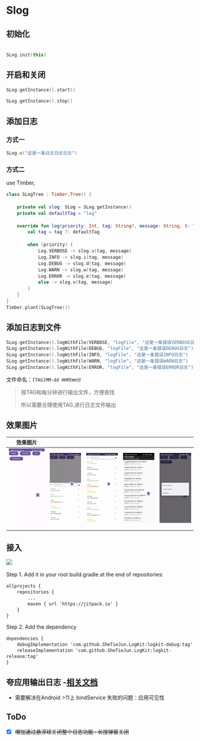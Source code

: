 # Slog

## 初始化

```kotlin

SLog.init(this)

```

## 开启和关闭

```kotlin
SLog.getInstance().start()
```

```kotlin
SLog.getInstance().stop()
```

## 添加日志

### 方式一

```kotlin
SLog.v("这是一条日志日志日志")
```

### 方式二

use Timber,

```Kotlin
class SLogTree : Timber.Tree() {

    private val slog: SLog = SLog.getInstance()
    private val defaultTag = "log"

    override fun log(priority: Int, tag: String?, message: String, t: Throwable?) {
        val tag = tag ?: defaultTag

        when (priority) {
            Log.VERBOSE -> slog.v(tag, message)
            Log.INFO -> slog.i(tag, message)
            Log.DEBUG -> slog.d(tag, message)
            Log.WARN -> slog.w(tag, message)
            Log.ERROR -> slog.e(tag, message)
            else -> slog.v(tag, message)
        }
    }
}
Timber.plant(SLogTree())
```

## 添加日志到文件

```kotlin
SLog.getInstance().logWithFile(VERBOSE, "logFile", "这是一条错误VERBOSE日志")
SLog.getInstance().logWithFile(DEBUG, "logFile", "这是一条错误DEBUG日志")
SLog.getInstance().logWithFile(INFO, "logFile", "这是一条错误INFO日志")
SLog.getInstance().logWithFile(WARN, "logFile", "这是一条错误WARN日志")
SLog.getInstance().logWithFile(ERROR, "logFile", "这是一条错误ERROR日志")
```

文件命名：`[TAG]MM-dd HH时mm分`

> 按TAG和每分钟进行输出文件，方便查找
> 
> 所以需要合理使用TAG,进行日志文件输出

## 效果图片

| 效果图片                    |                     |                     |                    |                    |
|-------------------------|---------------------|---------------------|--------------------|--------------------|
| ![](img/def_pic_1.webp) | ![](img/pic_1.webp) | ![](img/pic_2.webp) | ![](img/日志管理.webp) | ![](img/长按菜单.webp) |

## 接入

[![](https://jitpack.io/v/SheTieJun/LogKit.svg)](https://jitpack.io/#SheTieJun/LogKit)

Step 1. Add it in your root build.gradle at the end of repositories:

	allprojects {
		repositories {
			...
			maven { url 'https://jitpack.io' }
		}
	}

Step 2. Add the dependency

	dependencies {
	    debugImplementation 'com.github.SheTieJun.LogKit:logkit-debug:tag'
        releaseImplementation 'com.github.SheTieJun.LogKit:logkit-release:tag'
	}

## 夸应用输出日志 -[相关文档](messenger)

- 需要解决在Android >11上 bindService 失败的问题：应用可见性

## ToDo

- [X] ~~增加通过悬浮球关闭整个日志功能 : 长按弹窗关闭~~